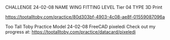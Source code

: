 CHALLENGE 24-02-08
NAME WING FITTING
LEVEL Tier 04
TYPE 3D Print

https://tootalltoby.com/practice/80d303bf-4903-4c08-ae8f-01559087096a


Too Tall Toby Practice Model 24-02-08 FreeCAD pixeledi
Check out my progress at: https://tootalltoby.com/practice/datacard/pixeledi
